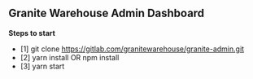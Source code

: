 ## Granite Warehouse Admin Dashboard

**Steps to start**

* [1] git clone https://gitlab.com/granitewarehouse/granite-admin.git
* [2] yarn install OR npm install
* [3] yarn start